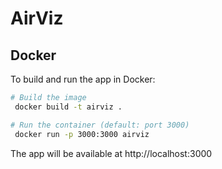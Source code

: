 # AirViz

## Docker

To build and run the app in Docker:

```sh
# Build the image
 docker build -t airviz .

# Run the container (default: port 3000)
 docker run -p 3000:3000 airviz
```

The app will be available at http://localhost:3000 